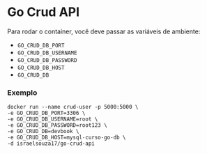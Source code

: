 # Go Crud API

Para rodar o container, você deve passar as variáveis de ambiente:
* `GO_CRUD_DB_PORT`
* `GO_CRUD_DB_USERNAME`
* `GO_CRUD_DB_PASSWORD`
* `GO_CRUD_DB_HOST`
* `GO_CRUD_DB`

### Exemplo

```shell
docker run --name crud-user -p 5000:5000 \
-e GO_CRUD_DB_PORT=3306 \
-e GO_CRUD_DB_USERNAME=root \
-e GO_CRUD_DB_PASSWORD=root123 \
-e GO_CRUD_DB=devbook \
-e GO_CRUD_DB_HOST=mysql-curso-go-db \
-d israelsouza17/go-crud-api
```


